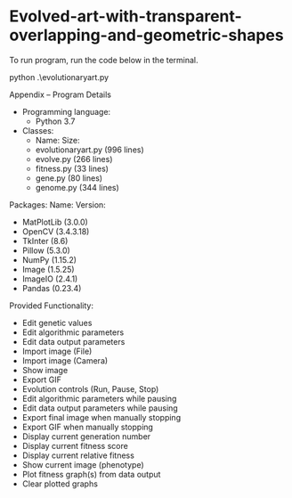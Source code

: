 # Evolved-art-with-transparent-overlapping-and-geometric-shapes
To run program, run the code below in the terminal.

python .\evolutionaryart.py

Appendix – Program Details
* Programming language:	
  * Python 3.7
* Classes:
  * Name:	Size:
  * evolutionaryart.py	(996 lines)
  * evolve.py	(266 lines)
  * fitness.py	(33 lines)
  * gene.py	(80 lines)
  * genome.py	(344 lines)

Packages:
Name:	Version:
* MatPlotLib	(3.0.0)
* OpenCV	(3.4.3.18)
* TkInter	(8.6)
* Pillow	(5.3.0)
* NumPy	(1.15.2)
* Image	(1.5.25)
* ImageIO	(2.4.1)
* Pandas	(0.23.4)

Provided Functionality:
*	Edit genetic values
*	Edit algorithmic parameters
*	Edit data output parameters
*	Import image (File)
*	Import image (Camera)
*	Show image
*	Export GIF
*	Evolution controls (Run, Pause, Stop)
*	Edit algorithmic parameters while pausing
*	Edit data output parameters while pausing
*	Export final image when manually stopping
*	Export GIF when manually stopping
*	Display current generation number
*	Display current fitness score
*	Display current relative fitness
*	Show current image (phenotype)
*	Plot fitness graph(s) from data output
*	Clear plotted graphs
